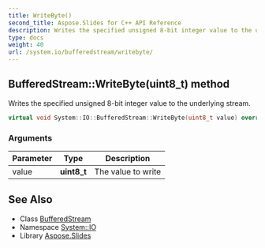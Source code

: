 ```yaml
---
title: WriteByte()
second_title: Aspose.Slides for C++ API Reference
description: Writes the specified unsigned 8-bit integer value to the underlying stream.
type: docs
weight: 40
url: /system.io/bufferedstream/writebyte/
---
```

## BufferedStream::WriteByte(uint8_t) method


Writes the specified unsigned 8-bit integer value to the underlying stream.

```cpp
virtual void System::IO::BufferedStream::WriteByte(uint8_t value) override
```


### Arguments

| Parameter | Type | Description |
| --- | --- | --- |
| value | **uint8_t** | The value to write |

## See Also

* Class [BufferedStream](../)
* Namespace [System::IO](../../)
* Library [Aspose.Slides](../../../)